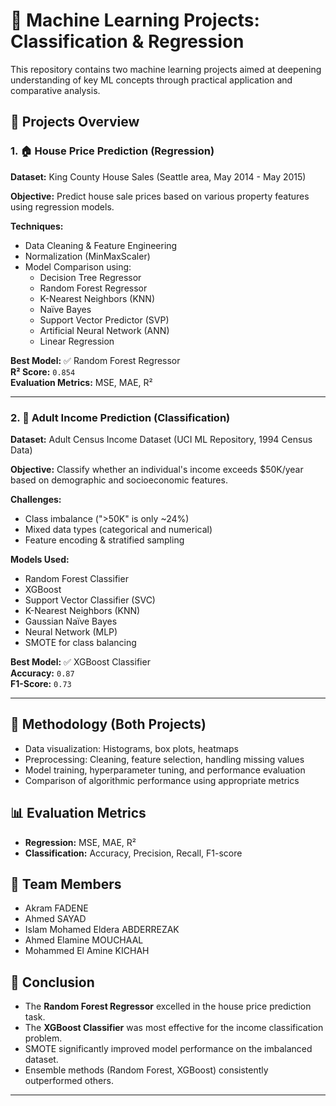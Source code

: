 # 🧠 Machine Learning Projects: Classification & Regression

This repository contains two machine learning projects aimed at deepening understanding of key ML concepts through practical application and comparative analysis.

## 📁 Projects Overview

### 1. 🏠 House Price Prediction (Regression)
**Dataset:** King County House Sales (Seattle area, May 2014 - May 2015)

**Objective:** Predict house sale prices based on various property features using regression models.

**Techniques:**
- Data Cleaning & Feature Engineering
- Normalization (MinMaxScaler)
- Model Comparison using: 
  - Decision Tree Regressor
  - Random Forest Regressor
  - K-Nearest Neighbors (KNN)
  - Naïve Bayes
  - Support Vector Predictor (SVP)
  - Artificial Neural Network (ANN)
  - Linear Regression

**Best Model:** ✅ Random Forest Regressor  
**R² Score:** `0.854`  
**Evaluation Metrics:** MSE, MAE, R²

---

### 2. 👤 Adult Income Prediction (Classification)
**Dataset:** Adult Census Income Dataset (UCI ML Repository, 1994 Census Data)

**Objective:** Classify whether an individual's income exceeds \$50K/year based on demographic and socioeconomic features.

**Challenges:**
- Class imbalance (">50K" is only ~24%)
- Mixed data types (categorical and numerical)
- Feature encoding & stratified sampling

**Models Used:**
- Random Forest Classifier
- XGBoost
- Support Vector Classifier (SVC)
- K-Nearest Neighbors (KNN)
- Gaussian Naïve Bayes
- Neural Network (MLP)
- SMOTE for class balancing

**Best Model:** ✅ XGBoost Classifier  
**Accuracy:** `0.87`  
**F1-Score:** `0.73`

---

## 🔧 Methodology (Both Projects)
- Data visualization: Histograms, box plots, heatmaps
- Preprocessing: Cleaning, feature selection, handling missing values
- Model training, hyperparameter tuning, and performance evaluation
- Comparison of algorithmic performance using appropriate metrics

## 📊 Evaluation Metrics
- **Regression:** MSE, MAE, R²
- **Classification:** Accuracy, Precision, Recall, F1-score

## 🤝 Team Members
- Akram FADENE
- Ahmed SAYAD
- Islam Mohamed Eldera ABDERREZAK
- Ahmed Elamine MOUCHAAL
- Mohammed El Amine KICHAH

## 📌 Conclusion
- The **Random Forest Regressor** excelled in the house price prediction task.
- The **XGBoost Classifier** was most effective for the income classification problem.
- SMOTE significantly improved model performance on the imbalanced dataset.
- Ensemble methods (Random Forest, XGBoost) consistently outperformed others.

---
